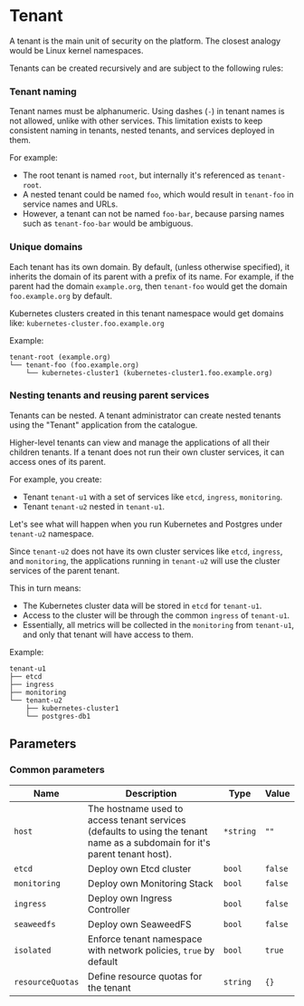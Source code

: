 # Tenant

A tenant is the main unit of security on the platform. The closest analogy would be Linux kernel namespaces.

Tenants can be created recursively and are subject to the following rules:

### Tenant naming

Tenant names must be alphanumeric.
Using dashes (`-`) in tenant names is not allowed, unlike with other services.
This limitation exists to keep consistent naming in tenants, nested tenants, and services deployed in them.

For example:

-   The root tenant is named `root`, but internally it's referenced as `tenant-root`.
-   A nested tenant could be named `foo`, which would result in `tenant-foo` in service names and URLs.
-   However, a tenant can not be named `foo-bar`, because parsing names such as `tenant-foo-bar` would be ambiguous.

### Unique domains

Each tenant has its own domain.
By default, (unless otherwise specified), it inherits the domain of its parent with a prefix of its name.
For example, if the parent had the domain `example.org`, then `tenant-foo` would get the domain `foo.example.org` by default.

Kubernetes clusters created in this tenant namespace would get domains like: `kubernetes-cluster.foo.example.org`

Example:
```text       
tenant-root (example.org)
└── tenant-foo (foo.example.org)
    └── kubernetes-cluster1 (kubernetes-cluster1.foo.example.org)
```

### Nesting tenants and reusing parent services

Tenants can be nested.
A tenant administrator can create nested tenants using the "Tenant" application from the catalogue.

Higher-level tenants can view and manage the applications of all their children tenants.
If a tenant does not run their own cluster services, it can access ones of its parent.

For example, you create:
-   Tenant `tenant-u1` with a set of services like `etcd`, `ingress`, `monitoring`.
-   Tenant `tenant-u2` nested in `tenant-u1`.

Let's see what will happen when you run Kubernetes and Postgres under `tenant-u2` namespace.

Since `tenant-u2` does not have its own cluster services like `etcd`, `ingress`, and `monitoring`,
the applications running in `tenant-u2` will use the cluster services of the parent tenant.

This in turn means:

-    The Kubernetes cluster data will be stored in `etcd` for `tenant-u1`.
-    Access to the cluster will be through the common `ingress` of `tenant-u1`.
-    Essentially, all metrics will be collected in the `monitoring` from `tenant-u1`, and only that tenant will have access to them.

Example:
```
tenant-u1
├── etcd
├── ingress
├── monitoring
└── tenant-u2
    ├── kubernetes-cluster1
    └── postgres-db1
```

## Parameters

### Common parameters

| Name             | Description                                                                                                                 | Type      | Value   |
| ---------------- | --------------------------------------------------------------------------------------------------------------------------- | --------- | ------- |
| `host`           | The hostname used to access tenant services (defaults to using the tenant name as a subdomain for it's parent tenant host). | `*string` | `""`    |
| `etcd`           | Deploy own Etcd cluster                                                                                                     | `bool`    | `false` |
| `monitoring`     | Deploy own Monitoring Stack                                                                                                 | `bool`    | `false` |
| `ingress`        | Deploy own Ingress Controller                                                                                               | `bool`    | `false` |
| `seaweedfs`      | Deploy own SeaweedFS                                                                                                        | `bool`    | `false` |
| `isolated`       | Enforce tenant namespace with network policies, `true` by default                                                           | `bool`    | `true`  |
| `resourceQuotas` | Define resource quotas for the tenant                                                                                       | `string`  | `{}`    |

